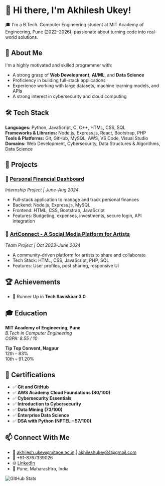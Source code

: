 # 👋 Hi there, I'm Akhilesh Ukey!

🎓 I'm a B.Tech. Computer Engineering student at MIT Academy of Engineering, Pune (2022–2026), passionate about turning code into real-world solutions.

## 🧠 About Me
I'm a highly motivated and skilled programmer with:
- A strong grasp of **Web Development**, **AI/ML**, and **Data Science**
- Proficiency in building full-stack applications
- Experience working with large datasets, machine learning models, and APIs
- A strong interest in cybersecurity and cloud computing

## 🛠️ Tech Stack
**Languages:** Python, JavaScript, C, C++, HTML, CSS, SQL  
**Frameworks & Libraries:** Node.js, Express.js, React, Bootstrap, PHP  
**Tools & Platforms:** Git, GitHub, MySQL, AWS, VS Code, Visual Studio  
**Domains:** Web Development, Cybersecurity, Data Structures & Algorithms, Data Science

## 🚀 Projects
### 🔹 [Personal Financial Dashboard](https://github.com/Ohasu22/Personal_Finance_Dashboard)
*Internship Project | June–Aug 2024*
- Full-stack application to manage and track personal finances
- Backend: Node.js, Express.js, MySQL
- Frontend: HTML, CSS, Bootstrap, JavaScript
- Features: Budgeting, expenses, investments, secure login, API integration

### 🔹 [ArtConnect - A Social Media Platform for Artists](#)
*Team Project | Oct 2023–June 2024*
- A community-driven platform for artists to share and collaborate
- Tech Stack: HTML, CSS, JavaScript, PHP, SQL
- Features: User profiles, post sharing, responsive UI

## 🏆 Achievements
- 🥈 Runner Up in **Tech Saviskaar 3.0**

## 🎓 Education
**MIT Academy of Engineering, Pune**  
*B.Tech in Computer Engineering*  
*CGPA: 8.55 / 10*

**Tip Top Convent, Nagpur**  
12th – 83%  
10th – 91.20%

## 📜 Certifications
- ✅ **Git and GitHub**
- ✅ **AWS Academy Cloud Foundations (80/100)**
- ✅ **Cybersecurity Essentials**
- ✅ **Introduction to Cybersecurity**
- ✅ **Data Mining (73/100)**
- ✅ **Enterprise Data Science**
- ✅ **DSA with Python (NPTEL – 57/100)**

## 📫 Connect With Me
- 📧 akhilesh.ukey@mitaoe.ac.in | akhileshukey84@gmail.com  
- 📱 +91-8767339026
- 🌐 [LinkedIn](https://www.linkedin.com/in/akhilesh-ukey-6102b1282/)  
- 📍 Pune, Maharashtra, India

![GitHub Stats](https://github-readme-stats.vercel.app/api?username=akhileshukey84&show_icons=true&theme=radical)
